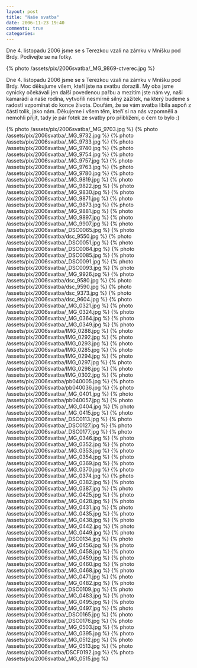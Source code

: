 ```yaml
---
layout: post
title: "Naše svatba"
date: 2006-11-23 19:40
comments: true
categories:
---
```


Dne 4. listopadu 2006 jsme se s Terezkou vzali na zámku v Mníšku pod Brdy. Podívejte se na fotky.

{% photo /assets/pix/2006svatba/_MG_9869-ctverec.jpg %}

Dne 4. listopadu 2006 jsme se s Terezkou vzali na zámku v Mníšku pod Brdy. Moc děkujume všem, kteří jste na svatbu dorazili. My oba jsme cynicky očekávali jen další povedenou pařbu a mezitím jste nám vy, naši kamarádi a naše rodina, vytvořili nesmírně silný zážitek, na který budeme s radostí vzpomínat do konce života. Doufám, že se vám svatba líbila aspoň z části tolik, jako nám. Děkujeme i všem těm, kteří si na nás vzpomněli a nemohli přijít, tady je pár fotek ze svatby pro přiblížení, o čem to bylo :)

{% photo /assets/pix/2006svatba/_MG_9703.jpg %}
{% photo /assets/pix/2006svatba/_MG_9732.jpg %}
{% photo /assets/pix/2006svatba/_MG_9733.jpg %}
{% photo /assets/pix/2006svatba/_MG_9740.jpg %}
{% photo /assets/pix/2006svatba/_MG_9754.jpg %}
{% photo /assets/pix/2006svatba/_MG_9757.jpg %}
{% photo /assets/pix/2006svatba/_MG_9763.jpg %}
{% photo /assets/pix/2006svatba/_MG_9780.jpg %}
{% photo /assets/pix/2006svatba/_MG_9819.jpg %}
{% photo /assets/pix/2006svatba/_MG_9822.jpg %}
{% photo /assets/pix/2006svatba/_MG_9830.jpg %}
{% photo /assets/pix/2006svatba/_MG_9871.jpg %}
{% photo /assets/pix/2006svatba/_MG_9873.jpg %}
{% photo /assets/pix/2006svatba/_MG_9881.jpg %}
{% photo /assets/pix/2006svatba/_MG_9897.jpg %}
{% photo /assets/pix/2006svatba/_MG_9907.jpg %}
{% photo /assets/pix/2006svatba/_DSC0065.jpg %}
{% photo /assets/pix/2006svatba/dsc_9550.jpg %}
{% photo /assets/pix/2006svatba/_DSC0051.jpg %}
{% photo /assets/pix/2006svatba/_DSC0084.jpg %}
{% photo /assets/pix/2006svatba/_DSC0085.jpg %}
{% photo /assets/pix/2006svatba/_DSC0091.jpg %}
{% photo /assets/pix/2006svatba/_DSC0093.jpg %}
{% photo /assets/pix/2006svatba/_MG_9926.jpg %}
{% photo /assets/pix/2006svatba/dsc_9580.jpg %}
{% photo /assets/pix/2006svatba/dsc_9590.jpg %}
{% photo /assets/pix/2006svatba/dsc_9373.jpg %}
{% photo /assets/pix/2006svatba/dsc_9604.jpg %}
{% photo /assets/pix/2006svatba/_MG_0321.jpg %}
{% photo /assets/pix/2006svatba/_MG_0324.jpg %}
{% photo /assets/pix/2006svatba/_MG_0364.jpg %}
{% photo /assets/pix/2006svatba/_MG_0349.jpg %}
{% photo /assets/pix/2006svatba/IMG_0288.jpg %}
{% photo /assets/pix/2006svatba/IMG_0292.jpg %}
{% photo /assets/pix/2006svatba/IMG_0293.jpg %}
{% photo /assets/pix/2006svatba/IMG_0285.jpg %}
{% photo /assets/pix/2006svatba/IMG_0294.jpg %}
{% photo /assets/pix/2006svatba/IMG_0297.jpg %}
{% photo /assets/pix/2006svatba/IMG_0298.jpg %}
{% photo /assets/pix/2006svatba/IMG_0302.jpg %}
{% photo /assets/pix/2006svatba/pb040005.jpg %}
{% photo /assets/pix/2006svatba/pb040036.jpg %}
{% photo /assets/pix/2006svatba/_MG_0401.jpg %}
{% photo /assets/pix/2006svatba/pb040057.jpg %}
{% photo /assets/pix/2006svatba/_MG_0404.jpg %}
{% photo /assets/pix/2006svatba/_MG_0415.jpg %}
{% photo /assets/pix/2006svatba/_DSC0113.jpg %}
{% photo /assets/pix/2006svatba/_DSC0127.jpg %}
{% photo /assets/pix/2006svatba/_DSC0177.jpg %}
{% photo /assets/pix/2006svatba/_MG_0346.jpg %}
{% photo /assets/pix/2006svatba/_MG_0352.jpg %}
{% photo /assets/pix/2006svatba/_MG_0353.jpg %}
{% photo /assets/pix/2006svatba/_MG_0354.jpg %}
{% photo /assets/pix/2006svatba/_MG_0369.jpg %}
{% photo /assets/pix/2006svatba/_MG_0370.jpg %}
{% photo /assets/pix/2006svatba/_MG_0374.jpg %}
{% photo /assets/pix/2006svatba/_MG_0382.jpg %}
{% photo /assets/pix/2006svatba/_MG_0387.jpg %}
{% photo /assets/pix/2006svatba/_MG_0425.jpg %}
{% photo /assets/pix/2006svatba/_MG_0428.jpg %}
{% photo /assets/pix/2006svatba/_MG_0431.jpg %}
{% photo /assets/pix/2006svatba/_MG_0435.jpg %}
{% photo /assets/pix/2006svatba/_MG_0438.jpg %}
{% photo /assets/pix/2006svatba/_MG_0442.jpg %}
{% photo /assets/pix/2006svatba/_MG_0449.jpg %}
{% photo /assets/pix/2006svatba/_DSC0134.jpg %}
{% photo /assets/pix/2006svatba/_MG_0456.jpg %}
{% photo /assets/pix/2006svatba/_MG_0458.jpg %}
{% photo /assets/pix/2006svatba/_MG_0459.jpg %}
{% photo /assets/pix/2006svatba/_MG_0460.jpg %}
{% photo /assets/pix/2006svatba/_MG_0468.jpg %}
{% photo /assets/pix/2006svatba/_MG_0471.jpg %}
{% photo /assets/pix/2006svatba/_MG_0482.jpg %}
{% photo /assets/pix/2006svatba/_DSC0109.jpg %}
{% photo /assets/pix/2006svatba/_MG_0483.jpg %}
{% photo /assets/pix/2006svatba/_MG_0495.jpg %}
{% photo /assets/pix/2006svatba/_MG_0497.jpg %}
{% photo /assets/pix/2006svatba/_DSC0165.jpg %}
{% photo /assets/pix/2006svatba/_DSC0176.jpg %}
{% photo /assets/pix/2006svatba/_MG_0503.jpg %}
{% photo /assets/pix/2006svatba/_MG_0395.jpg %}
{% photo /assets/pix/2006svatba/_MG_0512.jpg %}
{% photo /assets/pix/2006svatba/_MG_0513.jpg %}
{% photo /assets/pix/2006svatba/DSCF0192.jpg %}
{% photo /assets/pix/2006svatba/_MG_0515.jpg %}
